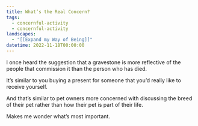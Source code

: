 ```yaml
---
title: What’s the Real Concern?
tags:
  - concernful-activity
  - concernful-activity
landscapes:
  - "[[Expand my Way of Being]]"
datetime: 2022-11-18T00:00:00
---
```

I once heard the suggestion that a gravestone is more reflective of the people that commission it than the person who has died.

It’s similar to you buying a present for someone that you’d really like to receive yourself.

And that’s similar to pet owners more concerned with discussing the breed of their pet rather than how their pet is part of their life.

Makes me wonder what’s most important.
